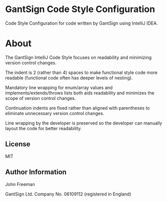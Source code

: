 # GantSign Code Style Configuration

Code Style Configuration for code written by GantSign using IntelliJ IDEA.

# About

The GantSign IntelliJ Code Style focuses on readability and minimizing version
control changes.

The indent is 2 (rather than 4) spaces to make functional style code more
readable (functional code often has deeper levels of nesting).

Mandatory line wrapping for enum/array values and implements/extends/throws
lists both aids readability and minimizes the scope of version control changes.

Continuation indents are fixed rather than aligned with parentheses to eliminate
unnecessary version control changes.

Line wrapping by the developer is preserved so the developer can manually layout
the code for better readability.

## License

MIT

## Author Information

John Freeman

GantSign Ltd.
Company No. 06109112 (registered in England)
